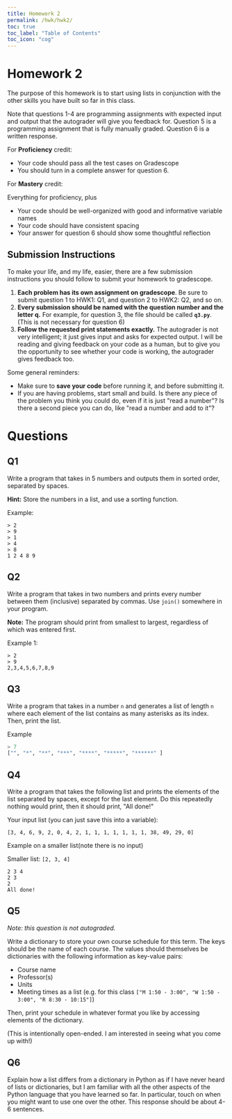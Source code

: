 ```yaml
---
title: Homework 2
permalink: /hwk/hwk2/
toc: true
toc_label: "Table of Contents"
toc_icon: "cog"
---
```


# Homework 2

The purpose of this homework is to start using lists in conjunction with the other skills you have built so far in this class.

Note that questions 1-4 are programming assignments with expected input and output that the autograder will give you feedback for. Question 5 is a programming assignment that is fully manually graded. Question 6 is a written response. 

For **Proficiency** credit:

- Your code should pass all the test cases on Gradescope
- You should turn in a complete answer for question 6.

For **Mastery** credit:

Everything for proficiency, plus

- Your code should be well-organized with good and informative variable names
- Your code should have consistent spacing
- Your answer for question 6 should show some thoughtful reflection

## Submission Instructions

To make your life, and my life, easier, there are a few submission instructions you should follow to submit your homework to gradescope. 

1. **Each problem has its own assignment on gradescope**. Be sure to submit question 1 to HWK1: Q1, and question 2 to HWK2: Q2, and so on. 
2. **Every submission should be named with the question number and the letter q.** For example, for question 3, the file should be called **`q3.py`**. (This is not necessary for question 6)
3. **Follow the requested print statements exactly.** The autograder is not very intelligent; it just gives input and asks for expected output. I will be reading and giving feedback on your code as a human, but to give you the opportunity to see whether your code is working, the autograder gives feedback too. 

Some general reminders:
- Make sure to **save your code** before running it, and before submitting it. 
- If you are having problems, start small and build. Is there any piece of the problem you think you could do, even if it is just "read a number"? Is there a second piece you can do, like "read a number and add to it"? 

# Questions

## Q1

Write a program that takes in 5 numbers and outputs them in sorted order, separated by spaces. 

**Hint:** Store the numbers in a list, and use a sorting function. 

Example: 

```
> 2
> 9
> 1
> 4
> 8
1 2 4 8 9
```

## Q2 

Write a program that takes in two numbers and prints every number between them (inclusive) separated by commas. Use `join()` somewhere in your program.

**Note:** The program should print from smallest to largest, regardless of which was entered first. 

Example 1:

```
> 2
> 9
2,3,4,5,6,7,8,9
```

## Q3

Write a program that takes in a number `n` and generates a list of length `n` where each element of the list contains as many asterisks as its index. Then, print the list.

Example

```python
> 7
["", "*", "**", "***", "****", "*****", "******" ]
```

## Q4

Write a program that takes the following list and prints the elements of the list separated by spaces, except for the last element. Do this repeatedly nothing would print, then it should print, "All done!"

Your input list (you can just save this into a variable):

`[3, 4, 6, 9, 2, 0, 4, 2, 1, 1, 1, 1, 1, 1, 1, 38, 49, 29, 0]`


Example on a smaller list(note there is no input)

Smaller list: `[2, 3, 4]`

```
2 3 4
2 3
2
All done!
```

## Q5

_Note: this question is not autograded._

Write a dictionary to store your own course schedule for this term. The keys should be the name of each course. The values should themselves be dictionaries with the following information as key-value pairs:

- Course name
- Professor(s)
- Units
- Meeting times as a list (e.g. for this class `["M 1:50 - 3:00", "W 1:50 - 3:00", "R 8:30 - 10:15"]`)

Then, print your schedule in whatever format you like by accessing elements of the dictionary.

(This is intentionally open-ended. I am interested in seeing what you come up with!)

## Q6

Explain how a list differs from a dictionary in Python as if I have never heard of lists or dictionaries, but I am familiar with all the other aspects of the Python language that you have learned so far. In particular, touch on when you might want to use one over the other. This response should be about 4-6 sentences.